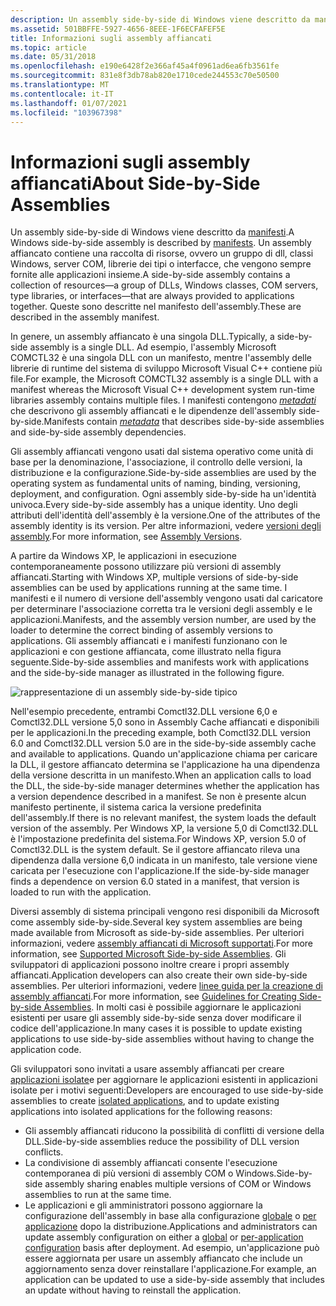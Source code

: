 ```yaml
---
description: Un assembly side-by-side di Windows viene descritto da manifesti.
ms.assetid: 501BBFFE-5927-4656-8EEE-1F6ECFAFEF5E
title: Informazioni sugli assembly affiancati
ms.topic: article
ms.date: 05/31/2018
ms.openlocfilehash: e190e6428f2e366af45a4f0961ad6ea6fb3561fe
ms.sourcegitcommit: 831e8f3db78ab820e1710cede244553c70e50500
ms.translationtype: MT
ms.contentlocale: it-IT
ms.lasthandoff: 01/07/2021
ms.locfileid: "103967398"
---
```

# <a name="about-side-by-side-assemblies"></a><span data-ttu-id="5b464-103">Informazioni sugli assembly affiancati</span><span class="sxs-lookup"><span data-stu-id="5b464-103">About Side-by-Side Assemblies</span></span>

<span data-ttu-id="5b464-104">Un assembly side-by-side di Windows viene descritto da [manifesti](manifests.md).</span><span class="sxs-lookup"><span data-stu-id="5b464-104">A Windows side-by-side assembly is described by [manifests](manifests.md).</span></span> <span data-ttu-id="5b464-105">Un assembly affiancato contiene una raccolta di risorse, ovvero un gruppo di dll, classi Windows, server COM, librerie dei tipi o interfacce, che vengono sempre fornite alle applicazioni insieme.</span><span class="sxs-lookup"><span data-stu-id="5b464-105">A side-by-side assembly contains a collection of resources—a group of DLLs, Windows classes, COM servers, type libraries, or interfaces—that are always provided to applications together.</span></span> <span data-ttu-id="5b464-106">Queste sono descritte nel manifesto dell'assembly.</span><span class="sxs-lookup"><span data-stu-id="5b464-106">These are described in the assembly manifest.</span></span>

<span data-ttu-id="5b464-107">In genere, un assembly affiancato è una singola DLL.</span><span class="sxs-lookup"><span data-stu-id="5b464-107">Typically, a side-by-side assembly is a single DLL.</span></span> <span data-ttu-id="5b464-108">Ad esempio, l'assembly Microsoft COMCTL32 è una singola DLL con un manifesto, mentre l'assembly delle librerie di runtime del sistema di sviluppo Microsoft Visual C++ contiene più file.</span><span class="sxs-lookup"><span data-stu-id="5b464-108">For example, the Microsoft COMCTL32 assembly is a single DLL with a manifest whereas the Microsoft Visual C++ development system run-time libraries assembly contains multiple files.</span></span> <span data-ttu-id="5b464-109">I manifesti contengono [*metadati*](m-sbscs-gly.md) che descrivono gli assembly affiancati e le dipendenze dell'assembly side-by-side.</span><span class="sxs-lookup"><span data-stu-id="5b464-109">Manifests contain [*metadata*](m-sbscs-gly.md) that describes side-by-side assemblies and side-by-side assembly dependencies.</span></span>

<span data-ttu-id="5b464-110">Gli assembly affiancati vengono usati dal sistema operativo come unità di base per la denominazione, l'associazione, il controllo delle versioni, la distribuzione e la configurazione.</span><span class="sxs-lookup"><span data-stu-id="5b464-110">Side-by-side assemblies are used by the operating system as fundamental units of naming, binding, versioning, deployment, and configuration.</span></span> <span data-ttu-id="5b464-111">Ogni assembly side-by-side ha un'identità univoca.</span><span class="sxs-lookup"><span data-stu-id="5b464-111">Every side-by-side assembly has a unique identity.</span></span> <span data-ttu-id="5b464-112">Uno degli attributi dell'identità dell'assembly è la versione.</span><span class="sxs-lookup"><span data-stu-id="5b464-112">One of the attributes of the assembly identity is its version.</span></span> <span data-ttu-id="5b464-113">Per altre informazioni, vedere [versioni degli assembly](assembly-versions.md).</span><span class="sxs-lookup"><span data-stu-id="5b464-113">For more information, see [Assembly Versions](assembly-versions.md).</span></span>

<span data-ttu-id="5b464-114">A partire da Windows XP, le applicazioni in esecuzione contemporaneamente possono utilizzare più versioni di assembly affiancati.</span><span class="sxs-lookup"><span data-stu-id="5b464-114">Starting with Windows XP, multiple versions of side-by-side assemblies can be used by applications running at the same time.</span></span> <span data-ttu-id="5b464-115">I manifesti e il numero di versione dell'assembly vengono usati dal caricatore per determinare l'associazione corretta tra le versioni degli assembly e le applicazioni.</span><span class="sxs-lookup"><span data-stu-id="5b464-115">Manifests, and the assembly version number, are used by the loader to determine the correct binding of assembly versions to applications.</span></span> <span data-ttu-id="5b464-116">Gli assembly affiancati e i manifesti funzionano con le applicazioni e con gestione affiancata, come illustrato nella figura seguente.</span><span class="sxs-lookup"><span data-stu-id="5b464-116">Side-by-side assemblies and manifests work with applications and the side-by-side manager as illustrated in the following figure.</span></span>

![rappresentazione di un assembly side-by-side tipico](images/sxsman.png)

<span data-ttu-id="5b464-118">Nell'esempio precedente, entrambi Comctl32.DLL versione 6,0 e Comctl32.DLL versione 5,0 sono in Assembly Cache affiancati e disponibili per le applicazioni.</span><span class="sxs-lookup"><span data-stu-id="5b464-118">In the preceding example, both Comctl32.DLL version 6.0 and Comctl32.DLL version 5.0 are in the side-by-side assembly cache and available to applications.</span></span> <span data-ttu-id="5b464-119">Quando un'applicazione chiama per caricare la DLL, il gestore affiancato determina se l'applicazione ha una dipendenza della versione descritta in un manifesto.</span><span class="sxs-lookup"><span data-stu-id="5b464-119">When an application calls to load the DLL, the side-by-side manager determines whether the application has a version dependence described in a manifest.</span></span> <span data-ttu-id="5b464-120">Se non è presente alcun manifesto pertinente, il sistema carica la versione predefinita dell'assembly.</span><span class="sxs-lookup"><span data-stu-id="5b464-120">If there is no relevant manifest, the system loads the default version of the assembly.</span></span> <span data-ttu-id="5b464-121">Per Windows XP, la versione 5,0 di Comctl32.DLL è l'impostazione predefinita del sistema.</span><span class="sxs-lookup"><span data-stu-id="5b464-121">For Windows XP, version 5.0 of Comctl32.DLL is the system default.</span></span> <span data-ttu-id="5b464-122">Se il gestore affiancato rileva una dipendenza dalla versione 6,0 indicata in un manifesto, tale versione viene caricata per l'esecuzione con l'applicazione.</span><span class="sxs-lookup"><span data-stu-id="5b464-122">If the side-by-side manager finds a dependence on version 6.0 stated in a manifest, that version is loaded to run with the application.</span></span>

<span data-ttu-id="5b464-123">Diversi assembly di sistema principali vengono resi disponibili da Microsoft come assembly side-by-side.</span><span class="sxs-lookup"><span data-stu-id="5b464-123">Several key system assemblies are being made available from Microsoft as side-by-side assemblies.</span></span> <span data-ttu-id="5b464-124">Per ulteriori informazioni, vedere [assembly affiancati di Microsoft supportati](supported-microsoft-side-by-side-assemblies.md).</span><span class="sxs-lookup"><span data-stu-id="5b464-124">For more information, see [Supported Microsoft Side-by-side Assemblies](supported-microsoft-side-by-side-assemblies.md).</span></span> <span data-ttu-id="5b464-125">Gli sviluppatori di applicazioni possono inoltre creare i propri assembly affiancati.</span><span class="sxs-lookup"><span data-stu-id="5b464-125">Application developers can also create their own side-by-side assemblies.</span></span> <span data-ttu-id="5b464-126">Per ulteriori informazioni, vedere [linee guida per la creazione di assembly affiancati](guidelines-for-creating-side-by-side-assemblies.md).</span><span class="sxs-lookup"><span data-stu-id="5b464-126">For more information, see [Guidelines for Creating Side-by-side Assemblies](guidelines-for-creating-side-by-side-assemblies.md).</span></span> <span data-ttu-id="5b464-127">In molti casi è possibile aggiornare le applicazioni esistenti per usare gli assembly side-by-side senza dover modificare il codice dell'applicazione.</span><span class="sxs-lookup"><span data-stu-id="5b464-127">In many cases it is possible to update existing applications to use side-by-side assemblies without having to change the application code.</span></span>

<span data-ttu-id="5b464-128">Gli sviluppatori sono invitati a usare assembly affiancati per creare [applicazioni isolate](isolated-applications.md)e per aggiornare le applicazioni esistenti in applicazioni isolate per i motivi seguenti:</span><span class="sxs-lookup"><span data-stu-id="5b464-128">Developers are encouraged to use side-by-side assemblies to create [isolated applications](isolated-applications.md), and to update existing applications into isolated applications for the following reasons:</span></span>

-   <span data-ttu-id="5b464-129">Gli assembly affiancati riducono la possibilità di conflitti di versione della DLL.</span><span class="sxs-lookup"><span data-stu-id="5b464-129">Side-by-side assemblies reduce the possibility of DLL version conflicts.</span></span>
-   <span data-ttu-id="5b464-130">La condivisione di assembly affiancati consente l'esecuzione contemporanea di più versioni di assembly COM o Windows.</span><span class="sxs-lookup"><span data-stu-id="5b464-130">Side-by-side assembly sharing enables multiple versions of COM or Windows assemblies to run at the same time.</span></span>
-   <span data-ttu-id="5b464-131">Le applicazioni e gli amministratori possono aggiornare la configurazione dell'assembly in base alla configurazione [globale](publisher-configuration.md) o [per applicazione](per-application-configuration.md) dopo la distribuzione.</span><span class="sxs-lookup"><span data-stu-id="5b464-131">Applications and administrators can update assembly configuration on either a [global](publisher-configuration.md) or [per-application configuration](per-application-configuration.md) basis after deployment.</span></span> <span data-ttu-id="5b464-132">Ad esempio, un'applicazione può essere aggiornata per usare un assembly affiancato che include un aggiornamento senza dover reinstallare l'applicazione.</span><span class="sxs-lookup"><span data-stu-id="5b464-132">For example, an application can be updated to use a side-by-side assembly that includes an update without having to reinstall the application.</span></span>

 

 



